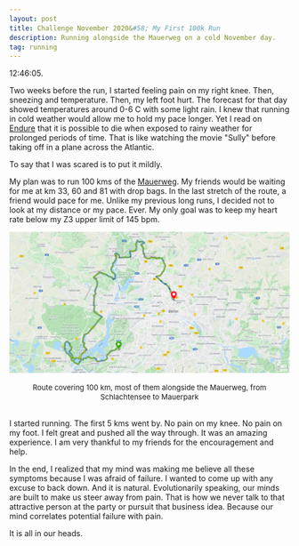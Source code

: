 ```yaml
---
layout: post
title: Challenge November 2020&#58; My First 100k Run
description: Running alongside the Mauerweg on a cold November day.
tag: running
---
```


12:46:05. 

Two weeks before the run, I started feeling pain on my right knee. Then, sneezing and temperature. Then, my left foot hurt. The forecast for that day showed temperatures around 0-6 C with some light rain. I knew that running in cold weather would allow me to hold my pace longer. Yet I read on [Endure](https://www.goodreads.com/book/show/41014339-endure) that it is possible to die when exposed to rainy weather for prolonged periods of time. That is like watching the movie "Sully" before taking off in a plane across the Atlantic.  

To say that I was scared is to put it mildly.  

My plan was to run 100 kms of the [Mauerweg](https://www.komoot.com/tour/78555721). My friends would be waiting for me at km 33, 60 and 81 with drop bags. In the last stretch of the route, a friend would pace for me. Unlike my previous long runs, I decided not to look at my distance or my pace. Ever. My only goal was to keep my heart rate below my Z3 upper limit of 145 bpm.  

![](/asset/screenshot/2021-02-17-my-first-100.png)

<font size="-1"><center><span>Route covering 100 km, most of them alongside the Mauerweg, from Schlachtensee to Mauerpark </span></center></font>
<br>

I started running. The first 5 kms went by. No pain on my knee. No pain on my foot. I felt great and pushed all the way through. It was an amazing experience. I am very thankful to my friends for the encouragement and help.   

In the end, I realized that my mind was making me believe all these symptoms because I was afraid of failure. I wanted to come up with any excuse to back down. And it is natural. Evolutionarily speaking, our minds are built to make us steer away from pain. That is how we never talk to that attractive person at the party or pursuit that business idea. Because our mind correlates potential failure with pain.  

It is all in our heads.